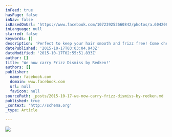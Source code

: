 ```yaml
---
inFeed: true
hasPage: false
inNav: false
isBasedOnUrl: 'https://www.facebook.com/107239252660842/photos/a.604208869630542.1073741826.107239252660842/945691788815580/?type=3&theater'
inLanguage: null
starred: false
keywords: []
description: 'Perfect to keep your hair smooth and frizz free! Come check out the full line and find out your own Frizz Protection Factor. (FPF)'
datePublished: '2015-10-17T03:03:04.943Z'
dateModified: '2015-10-17T02:55:51.833Z'
author: []
title: 'We now carry Frizz Dismiss by Redken!'
authors: []
publisher:
  name: facebook.com
  domain: www.facebook.com
  url: null
  favicon: null
sourcePath: _posts/2015-10-17-we-now-carry-frizz-dismiss-by-redken.md
published: true
_context: 'http://schema.org'
_type: Article

---
```

![](https://scontent-lax3-1.xx.fbcdn.net/hphotos-xtf1/v/t1.0-9/11400974_945691788815580_3293763301830552644_n.jpg?oh=cca187256c158b67668e0bccb73717e9&oe=56CEF3FF)